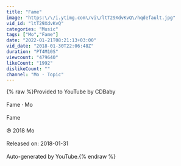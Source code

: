 ```yaml
---
title: "Fame"
image: "https:\/\/i.ytimg.com\/vi\/ltT29XdvKvQ\/hqdefault.jpg"
vid_id: "ltT29XdvKvQ"
categories: "Music"
tags: ["Mo","Fame"]
date: "2022-01-21T08:21:13+03:00"
vid_date: "2018-01-30T22:06:48Z"
duration: "PT4M10S"
viewcount: "479640"
likeCount: "1992"
dislikeCount: ""
channel: "Mo - Topic"
---
```

{% raw %}Provided to YouTube by CDBaby<br /><br />Fame · Mo<br /><br />Fame<br /><br />℗ 2018 Mo<br /><br />Released on: 2018-01-31<br /><br />Auto-generated by YouTube.{% endraw %}
